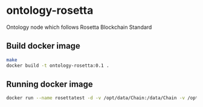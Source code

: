# ontology-rosetta
Ontology node which follows Rosetta Blockchain Standard
## Build docker image

```sh
make
docker build -t ontology-rosetta:0.1 .
```

## Running docker image

```sh
docker run --name rosettatest -d -v /opt/data/Chain:/data/Chain -v /opt/data/rosetta-config.json:/data/rosetta-config.json -p 9090:8080 ontology-rosetta:0.1
```
